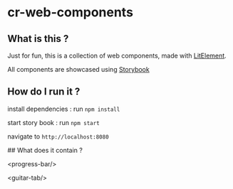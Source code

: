 # cr-web-components

## What is this ?

Just for fun, this is a collection of web components, made with [LitElement](https://lit-element.polymer-project.org/).

All components are showcased using [Storybook](https://github.com/storybookjs/storybook)

## How do I run it ?

install dependencies : run ```npm install```

start story book : run ```npm start```

navigate to ```http://localhost:8080```

## What does it contain ?

\<progress-bar\/>

\<guitar-tab\/>

